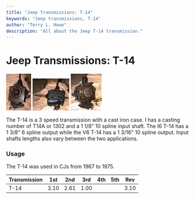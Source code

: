 ```yaml
---
title: "Jeep Transmissions: T-14"
keywords: "Jeep transmissions, T-14"
author: "Terry L. Howe"
description: "All about the Jeep T-14 transmission."
---
```

# Jeep Transmissions: T-14

[![T-14 front](../../../img/transmission/factory/t14f_.jpg)](../../../img/transmission/factory/t14f.jpg) [![T-14 side](../../../img/transmission/factory/t14s_.jpg)](../../../img/transmission/factory/t14s.jpg) [![T-14 back](../../../img/transmission/factory/t14b_.jpg)](../../../img/transmission/factory/t14b.jpg)   

The T-14 is a 3 speed transmission with a cast iron case. I has a casting number of T14A or 1302 and a 1 1/8" 10 spline input shaft. The I6 T-14 has a 1 3/8" 6 spline output while the V6 T-14 has a 1 3/16" 10 spline output. Input shafts lengths also vary between the two applications. 

### Usage

The T-14 was used in CJs from 1967 to 1975.

| Transmission | 1st  | 2nd  | 3rd  | 4th | 5th | Rev  |
|--------------|------|------|------|-----|-----|------|
| T-14         | 3.10 | 2.61 | 1.00 |     |     | 3.10 |
